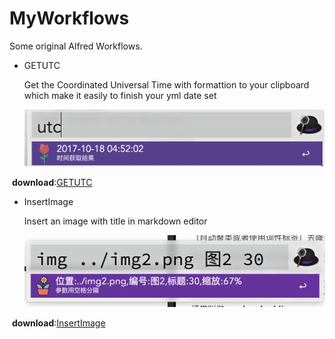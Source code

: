 # MyWorkflows
Some original Alfred Workflows.

- GETUTC

  Get the Coordinated Universal Time with formattion to your clipboard which make it easily to finish your yml date set
  
  ![InsertImage](screenshot/getutc.png)

​		**download**:[GETUTC](https://github.com/PluckySaltyfish/MyWorkflows/raw/master/download/GETUTC.alfredworkflow)

- InsertImage

  Insert an image with title in markdown editor
  
  ![InsertImage](screenshot/img.png)

​		**download**:[InsertImage](https://github.com/PluckySaltyfish/MyWorkflows/raw/master/download/InsertImage.alfredworkflow)

